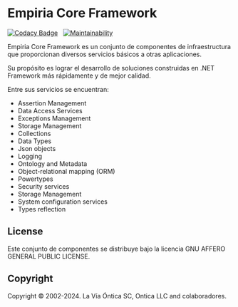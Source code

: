 ﻿# Empiria Core Framework

[![Codacy Badge](https://app.codacy.com/project/badge/Grade/b30e3d80e67e445f98bcdab345b7474e)](https://app.codacy.com/gh/Ontica/Empiria.Core/dashboard?utm_source=gh&utm_medium=referral&utm_content=&utm_campaign=Badge_grade) &nbsp; [![Maintainability](https://api.codeclimate.com/v1/badges/4ee0453a7394098b0ce4/maintainability)](https://codeclimate.com/github/Ontica/Empiria.Core/maintainability)

Empiria Core Framework es un conjunto de componentes de infraestructura que proporcionan diversos servicios básicos a otras aplicaciones.

Su propósito es lograr el desarrollo de soluciones construidas en .NET Framework más rápidamente y de mejor calidad.

Entre sus servicios se encuentran:

-  Assertion Management
-  Data Access Services
-  Exceptions Management
-  Storage Management
-  Collections
-  Data Types
-  Json objects
-  Logging
-  Ontology and Metadata
-  Object-relational mapping (ORM)
-  Powertypes
-  Security services
-  Storage Management
-  System configuration services
-  Types reflection

## License

Este conjunto de componentes se distribuye bajo la licencia GNU AFFERO GENERAL PUBLIC LICENSE.

## Copyright

Copyright © 2002-2024. La Vía Óntica SC, Ontica LLC and colaboradores.
